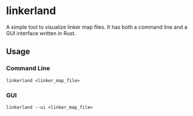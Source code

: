 # linkerland

A simple tool to visualize linker map files. It has both a command line and a GUI interface written in Rust.

## Usage

### Command Line

```shell
linkerland <linker_map_file>
```

### GUI

```shell
linkerland --ui <linker_map_file>
```
